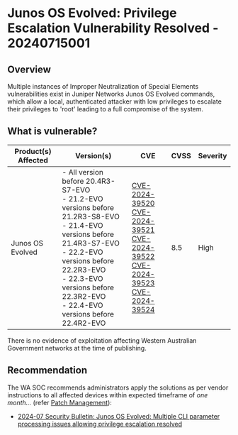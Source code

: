 # Junos OS Evolved: Privilege Escalation Vulnerability Resolved - 20240715001

## Overview

Multiple instances of Improper Neutralization of Special Elements vulnerabilities exist in Juniper Networks Junos OS Evolved commands, which allow a local, authenticated attacker with low privileges to escalate their privileges to 'root' leading to a full compromise of the system.

## What is vulnerable?

| Product(s) Affected | Version(s)                                                                                                                                                                                                                                                     | CVE                                                                                                                                                                                                                                                                                                                                                           | CVSS | Severity |
| ------------------- | -------------------------------------------------------------------------------------------------------------------------------------------------------------------------------------------------------------------------------------------------------------- | ------------------------------------------------------------------------------------------------------------------------------------------------------------------------------------------------------------------------------------------------------------------------------------------------------------------------------------------------------------- | ---- | -------- |
| Junos OS Evolved    | - All version before 20.4R3-S7-EVO <br> - 21.2-EVO versions before 21.2R3-S8-EVO <br> - 21.4-EVO versions before 21.4R3-S7-EVO <br> - 22.2-EVO versions before 22.2R3-EVO <br>- 22.3-EVO versions before 22.3R2-EVO <br> - 22.4-EVO versions before 22.4R2-EVO | [CVE-2024-39520](https://nvd.nist.gov/vuln/detail/CVE-2024-39520) <br> [CVE-2024-39521](https://nvd.nist.gov/vuln/detail/CVE-2024-39521) <br> [CVE-2024-39522](https://nvd.nist.gov/vuln/detail/CVE-2024-39522) <br> [CVE-2024-39523](https://nvd.nist.gov/vuln/detail/CVE-2024-39523) <br> [CVE-2024-39524](https://nvd.nist.gov/vuln/detail/CVE-2024-39524) | 8.5  | High     |

There is no evidence of exploitation affecting Western Australian Government networks at the time of publishing.

## Recommendation

The WA SOC recommends administrators apply the solutions as per vendor instructions to all affected devices within expected timeframe of *one month...* (refer [Patch Management](../guidelines/patch-management.md)):

- [2024-07 Security Bulletin: Junos OS Evolved: Multiple CLI parameter processing issues allowing privilege escalation resolved](https://supportportal.juniper.net/s/article/2024-07-Security-Bulletin-Junos-OS-Evolved-Multiple-CLI-parameter-processing-issues-allowing-privilege-escalation-resolved?language=en_US)
